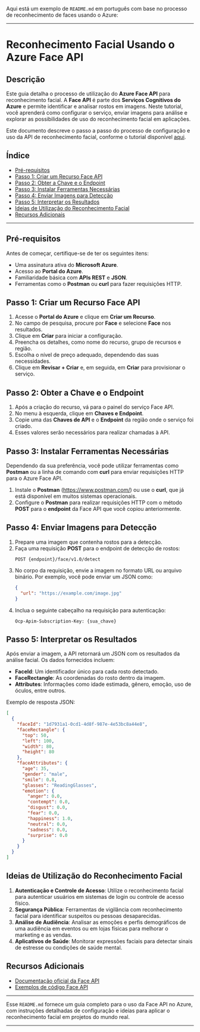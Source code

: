 Aqui está um exemplo de `README.md` em português com base no processo de reconhecimento de faces usando o Azure:

---

# Reconhecimento Facial Usando o Azure Face API

## Descrição

Este guia detalha o processo de utilização do **Azure Face API** para reconhecimento facial. A **Face API** é parte dos **Serviços Cognitivos do Azure** e permite identificar e analisar rostos em imagens. Neste tutorial, você aprenderá como configurar o serviço, enviar imagens para análise e explorar as possibilidades de uso do reconhecimento facial em aplicações.

Este documento descreve o passo a passo do processo de configuração e uso da API de reconhecimento facial, conforme o tutorial disponível [aqui](https://microsoftlearning.github.io/mslearn-ai-fundamentals/Instructions/Labs/04-face.html).

## Índice

- [Pré-requisitos](#pré-requisitos)
- [Passo 1: Criar um Recurso Face API](#passo-1-criar-um-recurso-face-api)
- [Passo 2: Obter a Chave e o Endpoint](#passo-2-obter-a-chave-e-o-endpoint)
- [Passo 3: Instalar Ferramentas Necessárias](#passo-3-instalar-ferramentas-necessárias)
- [Passo 4: Enviar Imagens para Detecção](#passo-4-enviar-imagens-para-detecção)
- [Passo 5: Interpretar os Resultados](#passo-5-interpretar-os-resultados)
- [Ideias de Utilização do Reconhecimento Facial](#ideias-de-utilização-do-reconhecimento-facial)
- [Recursos Adicionais](#recursos-adicionais)

---

## Pré-requisitos

Antes de começar, certifique-se de ter os seguintes itens:

- Uma assinatura ativa do **Microsoft Azure**.
- Acesso ao **Portal do Azure**.
- Familiaridade básica com **APIs REST** e **JSON**.
- Ferramentas como o **Postman** ou **curl** para fazer requisições HTTP.

## Passo 1: Criar um Recurso Face API

1. Acesse o **Portal do Azure** e clique em **Criar um Recurso**.
2. No campo de pesquisa, procure por **Face** e selecione **Face** nos resultados.
3. Clique em **Criar** para iniciar a configuração.
4. Preencha os detalhes, como nome do recurso, grupo de recursos e região.
5. Escolha o nível de preço adequado, dependendo das suas necessidades.
6. Clique em **Revisar + Criar** e, em seguida, em **Criar** para provisionar o serviço.

## Passo 2: Obter a Chave e o Endpoint

1. Após a criação do recurso, vá para o painel do serviço Face API.
2. No menu à esquerda, clique em **Chaves e Endpoint**.
3. Copie uma das **Chaves de API** e o **Endpoint** da região onde o serviço foi criado.
4. Esses valores serão necessários para realizar chamadas à API.

## Passo 3: Instalar Ferramentas Necessárias

Dependendo da sua preferência, você pode utilizar ferramentas como **Postman** ou a linha de comando com **curl** para enviar requisições HTTP para o Azure Face API.

1. Instale o **Postman** (https://www.postman.com/) ou use o **curl**, que já está disponível em muitos sistemas operacionais.
2. Configure o **Postman** para realizar requisições HTTP com o método **POST** para o **endpoint** da Face API que você copiou anteriormente.

## Passo 4: Enviar Imagens para Detecção

1. Prepare uma imagem que contenha rostos para a detecção.
2. Faça uma requisição **POST** para o endpoint de detecção de rostos:  
   ```
   POST {endpoint}/face/v1.0/detect
   ```
3. No corpo da requisição, envie a imagem no formato URL ou arquivo binário. Por exemplo, você pode enviar um JSON como:
   ```json
   {
     "url": "https://example.com/image.jpg"
   }
   ```
4. Inclua o seguinte cabeçalho na requisição para autenticação:
   ```
   Ocp-Apim-Subscription-Key: {sua_chave}
   ```

## Passo 5: Interpretar os Resultados

Após enviar a imagem, a API retornará um JSON com os resultados da análise facial. Os dados fornecidos incluem:

- **FaceId**: Um identificador único para cada rosto detectado.
- **FaceRectangle**: As coordenadas do rosto dentro da imagem.
- **Attributes**: Informações como idade estimada, gênero, emoção, uso de óculos, entre outros.

Exemplo de resposta JSON:
```json
[
  {
    "faceId": "1d7931a1-0cd1-4d8f-987e-4e53bc8a44e8",
    "faceRectangle": {
      "top": 50,
      "left": 100,
      "width": 80,
      "height": 80
    },
    "faceAttributes": {
      "age": 35,
      "gender": "male",
      "smile": 0.8,
      "glasses": "ReadingGlasses",
      "emotion": {
        "anger": 0.0,
        "contempt": 0.0,
        "disgust": 0.0,
        "fear": 0.0,
        "happiness": 1.0,
        "neutral": 0.0,
        "sadness": 0.0,
        "surprise": 0.0
      }
    }
  }
]
```

## Ideias de Utilização do Reconhecimento Facial

1. **Autenticação e Controle de Acesso**: Utilize o reconhecimento facial para autenticar usuários em sistemas de login ou controle de acesso físico.
2. **Segurança Pública**: Ferramentas de vigilância com reconhecimento facial para identificar suspeitos ou pessoas desaparecidas.
3. **Análise de Audiência**: Analisar as emoções e perfis demográficos de uma audiência em eventos ou em lojas físicas para melhorar o marketing e as vendas.
4. **Aplicativos de Saúde**: Monitorar expressões faciais para detectar sinais de estresse ou condições de saúde mental.

## Recursos Adicionais

- [Documentação oficial da Face API](https://docs.microsoft.com/pt-br/azure/cognitive-services/face/)
- [Exemplos de código Face API](https://github.com/Azure-Samples/cognitive-services-face-dotnet)

---

Esse `README.md` fornece um guia completo para o uso da Face API no Azure, com instruções detalhadas de configuração e ideias para aplicar o reconhecimento facial em projetos do mundo real.

---
